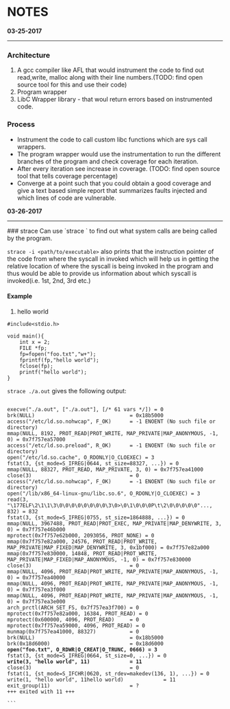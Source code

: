 # NOTES

**03-25-2017**
<hr>

### Architecture
1. A gcc compiler like AFL that would instrument the code to find out read,write, malloc along with their line numbers.(TODO: find open source tool for this and use their code)    
2. Program wrapper
3. LibC Wrapper library - that woul return errors based on instrumented code.

### Process
- Instrument the code to call custom libc functions which are sys call wrappers.
- The program wrapper would use the instrumentation to run the different branches of the program and check coverage for each iteration.
- After every iteration see increase in coverage. (TODO: find open source tool that tells coverage percentage)  
- Converge at a point such that you could obtain a good coverage and give a text based simple report that summarizes faults injected and which lines of code are vulnerable.

**03-26-2017**
<hr>
### strace
Can use `strace <path/to/executable>` to find out what system calls are being called by the program.    

`strace -i <path/to/executable>` also prints that the instruction pointer of the code from where the syscall in invoked which will help us in getting the relative location of where the syscall is being invoked in the program and thus would be able to provide us information about which syscall is invoked(i.e. 1st, 2nd, 3rd etc.)

#### Example
1. hello world    
```
#include<stdio.h>

void main(){
    int x = 2;
    FILE *fp;
    fp=fopen("foo.txt","w+");
    fprintf(fp,"hello world");
    fclose(fp);
    printf("hello world");
}
```
`strace ./a.out` gives the following output:
<pre><code>
execve("./a.out", ["./a.out"], [/* 61 vars */]) = 0
brk(NULL)                               = 0x18b5000
access("/etc/ld.so.nohwcap", F_OK)      = -1 ENOENT (No such file or directory)
mmap(NULL, 8192, PROT_READ|PROT_WRITE, MAP_PRIVATE|MAP_ANONYMOUS, -1, 0) = 0x7f757ea57000
access("/etc/ld.so.preload", R_OK)      = -1 ENOENT (No such file or directory)
open("/etc/ld.so.cache", O_RDONLY|O_CLOEXEC) = 3
fstat(3, {st_mode=S_IFREG|0644, st_size=88327, ...}) = 0
mmap(NULL, 88327, PROT_READ, MAP_PRIVATE, 3, 0) = 0x7f757ea41000
close(3)                                = 0
access("/etc/ld.so.nohwcap", F_OK)      = -1 ENOENT (No such file or directory)
open("/lib/x86_64-linux-gnu/libc.so.6", O_RDONLY|O_CLOEXEC) = 3
read(3, "\177ELF\2\1\1\3\0\0\0\0\0\0\0\0\3\0>\0\1\0\0\0P\t\2\0\0\0\0\0"..., 832) = 832
fstat(3, {st_mode=S_IFREG|0755, st_size=1864888, ...}) = 0
mmap(NULL, 3967488, PROT_READ|PROT_EXEC, MAP_PRIVATE|MAP_DENYWRITE, 3, 0) = 0x7f757e46b000
mprotect(0x7f757e62b000, 2093056, PROT_NONE) = 0
mmap(0x7f757e82a000, 24576, PROT_READ|PROT_WRITE, MAP_PRIVATE|MAP_FIXED|MAP_DENYWRITE, 3, 0x1bf000) = 0x7f757e82a000
mmap(0x7f757e830000, 14848, PROT_READ|PROT_WRITE, MAP_PRIVATE|MAP_FIXED|MAP_ANONYMOUS, -1, 0) = 0x7f757e830000
close(3)                                = 0
mmap(NULL, 4096, PROT_READ|PROT_WRITE, MAP_PRIVATE|MAP_ANONYMOUS, -1, 0) = 0x7f757ea40000
mmap(NULL, 4096, PROT_READ|PROT_WRITE, MAP_PRIVATE|MAP_ANONYMOUS, -1, 0) = 0x7f757ea3f000
mmap(NULL, 4096, PROT_READ|PROT_WRITE, MAP_PRIVATE|MAP_ANONYMOUS, -1, 0) = 0x7f757ea3e000
arch_prctl(ARCH_SET_FS, 0x7f757ea3f700) = 0
mprotect(0x7f757e82a000, 16384, PROT_READ) = 0
mprotect(0x600000, 4096, PROT_READ)     = 0
mprotect(0x7f757ea59000, 4096, PROT_READ) = 0
munmap(0x7f757ea41000, 88327)           = 0
brk(NULL)                               = 0x18b5000
brk(0x18d6000)                          = 0x18d6000
<b>open("foo.txt", O_RDWR|O_CREAT|O_TRUNC, 0666) = 3</b>
fstat(3, {st_mode=S_IFREG|0664, st_size=0, ...}) = 0
<b>write(3, "hello world", 11)             = 11</b>
close(3)                                = 0
fstat(1, {st_mode=S_IFCHR|0620, st_rdev=makedev(136, 1), ...}) = 0
write(1, "hello world", 11hello world)             = 11
exit_group(11)                          = ?
+++ exited with 11 +++

```
